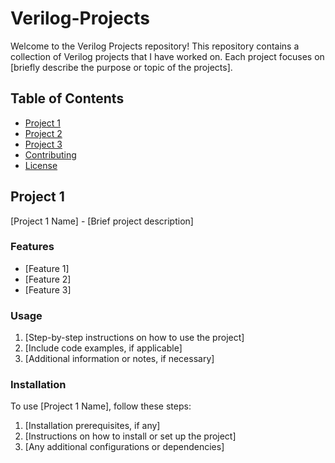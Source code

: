 # Verilog-Projects

Welcome to the Verilog Projects repository! This repository contains a collection of Verilog projects that I have worked on. Each project focuses on [briefly describe the purpose or topic of the projects].

## Table of Contents

- [Project 1](#project-1)
- [Project 2](#project-2)
- [Project 3](#project-3)
- [Contributing](#contributing)
- [License](#license)

## Project 1

[Project 1 Name] - [Brief project description]

### Features

- [Feature 1]
- [Feature 2]
- [Feature 3]

### Usage

1. [Step-by-step instructions on how to use the project]
2. [Include code examples, if applicable]
3. [Additional information or notes, if necessary]

### Installation

To use [Project 1 Name], follow these steps:

1. [Installation prerequisites, if any]
2. [Instructions on how to install or set up the project]
3. [Any additional configurations or dependencies]
